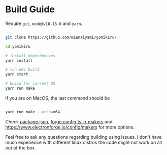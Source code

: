 # Build Guide

Require `git`, `node@v18.15.0` and `yarn`.

```bash

git clone https://github.com/mienaiyami/yomikiru/

cd yomikiru

# install dependencies
yarn install

# run dev build
yarn start

# build for current OS
yarn run make
```

If you are on MacOS, the last command should be
```bash

yarn run make --arch=x64

```

Check [package.json](https://github.com/mienaiyami/yomikiru/blob/a9431648c7d5c6cce82f8572ea2948d37e40f729/package.json#L20), [forge.config.ts -> makers](https://github.com/mienaiyami/yomikiru/blob/a9431648c7d5c6cce82f8572ea2948d37e40f729/forge.config.ts#L42) and <https://www.electronforge.io/config/makers> for more options.

Feel free to ask any questions regarding building using issues. I don't have much experience with different linux distros the code might not work on all out of the box.
